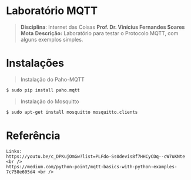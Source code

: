# Laboratório MQTT
> **Disciplina**: Internet das Coisas
> **Prof. Dr. Vinícius Fernandes Soares Mota**
> **Descrição:** Laboratório para testar o Protocolo MQTT, com alguns exemplos simples.

# Instalações
> Instalação do Paho-MQTT
```bash
$ sudo pip install paho.mqtt
```
> Instalação do Mosquitto
```bash
$ sudo apt-get install mosquitto mosquitto.clients
```
# Referência
```
Links: 
https://youtu.be/c_DPKujOmGw?list=PLFdo-Ss0devis8f7HHCyCDq--cW7uKNte <br />
https://medium.com/python-point/mqtt-basics-with-python-examples-7c758e605d4 <br />
```
